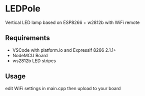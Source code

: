 # LEDPole

Vertical LED lamp based on ESP8266 + w2812b with WiFi remote

## Requirements

- VSCode with platform.io and Expressif 8266 2.1.1+
- NodeMCU Board
- ws2812b LED stripes

## Usage

edit WiFi settings in main.cpp then upload to your board
